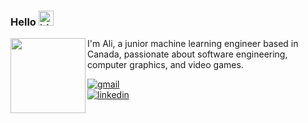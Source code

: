 ### Hello <img src="https://user-images.githubusercontent.com/1303154/88677602-1635ba80-d120-11ea-84d8-d263ba5fc3c0.gif" width="24px" alt="hi">

<img align="left" src="https://user-images.githubusercontent.com/27806800/116391866-ee9d8b00-a834-11eb-9d6f-af12b3c37d20.png" height="120px">

I'm Ali, a junior machine learning engineer based in Canada, passionate about software engineering, computer graphics, and video games.

[![gmail](https://img.shields.io/static/v1?style=flat-square&logo=gmail&label=&message=goldani.ali&labelColor=313131&color=313131)](mailto:goldani.ali@gmail.com)   
[![linkedin](https://img.shields.io/badge/-@agoldani-313131?style=flat-square&labelColor=313131&logo=LinkedIn&color=313131)](https://www.linkedin.com/in/agoldani/)   

[//]: # (<details>)

[//]: # (<summary>Technical Details about Me</summary>)

[//]: # (<br />)

[//]: # ()
[//]: # (//![Top Langs]&#40;https://github-readme-stats.vercel.app/api/top-langs/?username=galiold&layout=compact&hide=css,html&#41;)

[//]: # ()
[//]: # (//![Galiold's github stats]&#40;https://github-readme-stats.vercel.app/api?username=galiold&count_private=true&show_icons=true&theme=onedark&#41;)

[//]: # ()
[//]: # (</details>)
